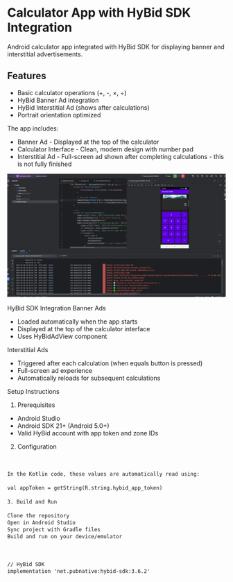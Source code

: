 # Calculator App with HyBid SDK Integration
Android calculator app integrated with HyBid SDK for displaying banner and interstitial advertisements.

## Features

 - Basic calculator operations (+, -, ×, ÷)
 - HyBid Banner Ad integration
 - HyBid Interstitial Ad (shows after calculations)
 - Portrait orientation optimized

The app includes:

- Banner Ad - Displayed at the top of the calculator
- Calculator Interface - Clean, modern design with number pad
- Interstitial Ad - Full-screen ad shown after completing calculations - this is not fully finished

![banner-ad-preview.png](banner-ad-preview.png)

HyBid SDK Integration
Banner Ads

- Loaded automatically when the app starts
- Displayed at the top of the calculator interface
- Uses HyBidAdView component

Interstitial Ads

- Triggered after each calculation (when equals button is pressed)
- Full-screen ad experience
- Automatically reloads for subsequent calculations

Setup Instructions

1. Prerequisites

- Android Studio
- Android SDK 21+ (Android 5.0+)
- Valid HyBid account with app token and zone IDs

2. Configuration

```


In the Kotlin code, these values are automatically read using:

val appToken = getString(R.string.hybid_app_token)

3. Build and Run

Clone the repository
Open in Android Studio
Sync project with Gradle files
Build and run on your device/emulator



// HyBid SDK
implementation 'net.pubnative:hybid-sdk:3.6.2'

